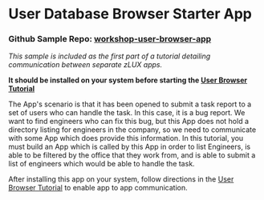 # User Database Browser Starter App

### Github Sample Repo: [workshop-user-browser-app](https://github.com/zowe/workshop-user-browser-app)

_This sample is included as the first part of a tutorial detailing communication between separate zLUX apps._

**It should be installed on your system before starting the [User Browser Tutorial](../guides/zlux-workshop-user-browser.md)**

The App's scenario is that it has been opened to submit a task report to a set of users who can handle the task.
In this case, it is a bug report. We want to find engineers who can fix this bug, but this App does not hold a directory listing for engineers in the company, so we need to communicate with some App which does provide this information.
In this tutorial, you must build an App which is called by this App in order to list Engineers, is able to be filtered by the office that they work from, and is able to submit a list of engineers which would be able to handle the task.

After installing this app on your system, follow directions in the [User Browser Tutorial](../guides/zlux-workshop-user-browser.md) to enable app to app communication.
